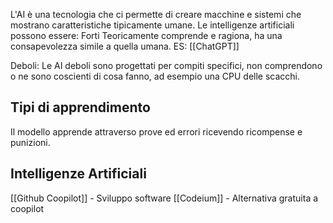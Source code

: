 L'AI è una tecnologia che ci permette di creare macchine e sistemi che mostrano caratteristiche tipicamente umane.
Le intelligenze artificiali possono essere:
Forti
Teoricamente comprende e ragiona, ha una consapevolezza simile a quella umana.
ES: [[ChatGPT]]

Deboli:
Le AI deboli sono progettati per compiti specifici, non comprendono o ne sono coscienti di cosa fanno, ad esempio una CPU delle scacchi.

Tipi di apprendimento
--
Il modello apprende attraverso prove ed errori ricevendo ricompense e punizioni. 


Intelligenze Artificiali
--
[[Github Coopilot]] - Sviluppo software
[[Codeium]] - Alternativa gratuita a coopilot